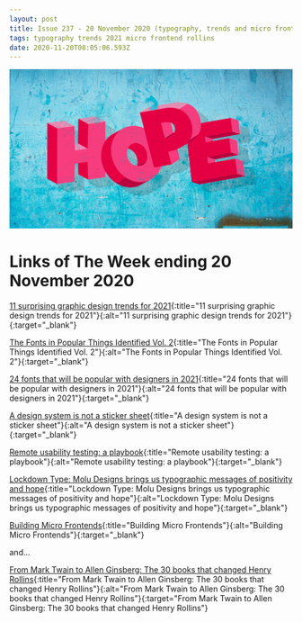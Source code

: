 ```yaml
---
layout: post
title: Issue 237 - 20 November 2020 (typography, trends and micro frontends)
tags: typography trends 2021 micro frontend rollins
date: 2020-11-20T08:05:06.593Z
---
```

![by Soumya of Molu Designs](/assets/uploads/issue-237.jpg "by Soumya of Molu Designs")

# Links of The Week ending 20 November 2020

[11 surprising graphic design trends for 2021](https://www.creativebloq.com/news/2021-graphic-design-trends){:title="11 surprising graphic design trends for 2021"}{:alt="11 surprising graphic design trends for 2021"}{:target="_blank"}

[The Fonts in Popular Things Identified Vol. 2](https://www.typewolf.com/blog/fonts-in-popular-things-identified-vol-2){:title="The Fonts in Popular Things Identified Vol. 2"}{:alt="The Fonts in Popular Things Identified Vol. 2"}{:target="_blank"}

[24 fonts that will be popular with designers in 2021](https://www.creativeboom.com/resources/top-24-fonts-in-2021/){:title="24 fonts that will be popular with designers in 2021"}{:alt="24 fonts that will be popular with designers in 2021"}{:target="_blank"}

[A design system is not a sticker sheet](https://uxdesign.cc/a-design-system-is-not-a-sticker-sheet-caeac93f896a){:title="A design system is not a sticker sheet"}{:alt="A design system is not a sticker sheet"}{:target="_blank"}

[Remote usability testing: a playbook](https://uxdesign.cc/remote-usability-testing-playbook-8edce9c5057d){:title="Remote usability testing: a playbook"}{:alt="Remote usability testing: a playbook"}{:target="_blank"}

[Lockdown Type: Molu Designs brings us typographic messages of positivity and hope](https://www.creativeboom.com/inspiration/lockdown-typelocks/){:title="Lockdown Type: Molu Designs brings us typographic messages of positivity and hope"}{:alt="Lockdown Type: Molu Designs brings us typographic messages of positivity and hope"}{:target="_blank"}

[Building Micro Frontends](https://www.telerik.com/blogs/building-micro-frontends){:title="Building Micro Frontends"}{:alt="Building Micro Frontends"}{:target="_blank"}

and...

[From Mark Twain to Allen Ginsberg: The 30 books that changed Henry Rollins](https://faroutmagazine.co.uk/henry-rollins-30-favourite-books-mark-twain-allen-ginsberg/){:title="From Mark Twain to Allen Ginsberg: The 30 books that changed Henry Rollins"}{:alt="From Mark Twain to Allen Ginsberg: The 30 books that changed Henry Rollins"}{:target="From Mark Twain to Allen Ginsberg: The 30 books that changed Henry Rollins"}